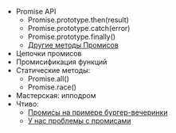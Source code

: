- Promise API
  - Promise.prototype.then(result)
  - Promise.prototype.catch(error)
  - Promise.prototype.finally()
  - [Другие методы Промисов](https://developer.mozilla.org/ru/docs/Web/JavaScript/Reference/Global_Objects/Promise)
- Цепочки промисов
- Промисификация функций
- Статические методы:
  - Promise.all()
  - Promise.race()
- Мастерская: ипподром
- Чтиво:
  - [Промисы на примере бургер-вечеринки](https://habr.com/ru/company/nix/blog/323066/)
  - [У нас проблемы с промисами](https://habr.com/ru/company/mailru/blog/269465/)
